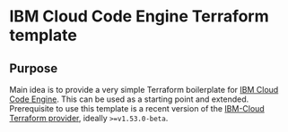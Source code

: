 # IBM Cloud Code Engine Terraform template

## Purpose

Main idea is to provide a very simple Terraform boilerplate for [IBM Cloud Code Engine](https://www.ibm.com/cloud/code-engine). This can be used as a starting point and extended.
Prerequisite to use this template is a recent version of the [IBM-Cloud Terraform provider](https://registry.terraform.io/providers/IBM-Cloud/ibm/latest), ideally `>=v1.53.0-beta`.